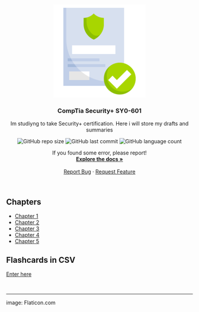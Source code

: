 <div align="center">
    <img src="https://raw.githubusercontent.com/alextibor/alextibor/main/repofiles/png/hacking/certification9.png" alt="Logo" width="250" height="250">
  </a>

  <h3 align="center">CompTia Security+ SY0-601</h3>

  <p align="center">
    Im studiyng to take Security+ certification. Here i will store my drafts and summaries
  </p>

  ![GitHub repo size](https://img.shields.io/github/repo-size/alextibor/beecrowdExercices) ![GitHub last commit](https://img.shields.io/github/last-commit/alextibor/beecrowdExercices) ![GitHub language count](https://img.shields.io/github/languages/count/alextibor/beecrowdExercices)
  
  <p align="center">
    If you found some error, please report!
    <br />
    <a href="https://github.com/alextibor/studyProjects/tree/master/Security%2B"><strong>Explore the docs »</strong></a>
    <br />
    <br />
    <a href="https://github.com/alextibor/studyProjects/issues">Report Bug</a>
    ·
    <a href="https://github.com/alextibor/studyProjects/issues">Request Feature</a>
  </p>
</div>

</br >


## Chapters

* [Chapter 1](https://github.com/alextibor/studyProjects/blob/master/Security%2B/Sec%2B%20StudyGuide/Chapter1.md)
* [Chapter 2](https://github.com/alextibor/studyProjects/blob/master/Security%2B/Sec%2B%20StudyGuide/Chapter2.md)
* [Chapter 3](https://github.com/alextibor/studyProjects/blob/master/Security%2B/Sec%2B%20StudyGuide/Chapter3.md)
* [Chapter 4](https://github.com/alextibor/studyProjects/blob/master/Security%2B/Sec%2B%20StudyGuide/Chapter4.md)
* [Chapter 5](https://github.com/alextibor/studyProjects/blob/master/Security%2B/Sec%2B%20StudyGuide/Chapter5.md)

## Flashcards in CSV

[Enter here](https://github.com/alextibor/studyProjects/tree/master/Security%2B/FlashcardsBackup)
  
</br >

---

image: Flaticon.com
